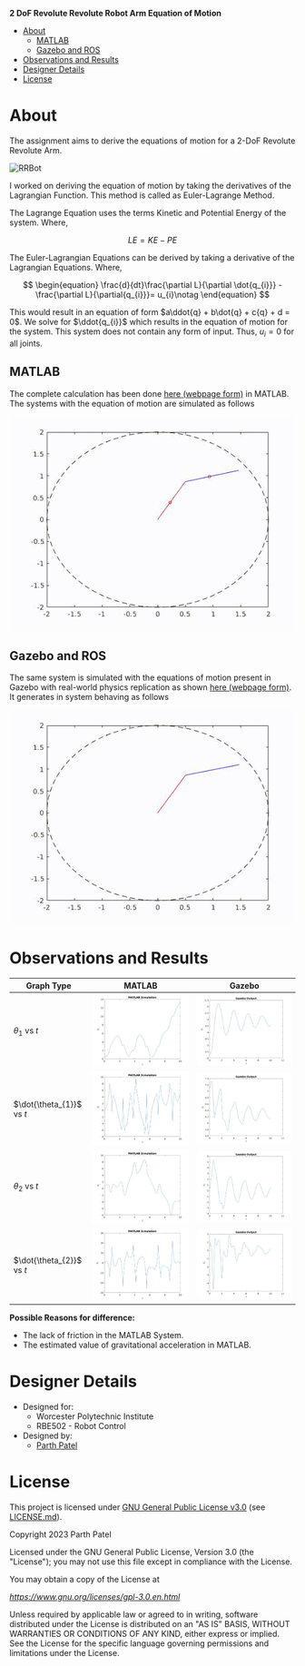 **2 DoF Revolute Revolute Robot Arm Equation of Motion**

<!-- TOC -->

- [About](#about)
    - [MATLAB](#matlab)
    - [Gazebo and ROS](#gazebo-and-ros)
- [Observations and Results](#observations-and-results)
- [Designer Details](#designer-details)
- [License](#license)

<!-- /TOC -->

# About

The assignment aims to derive the equations of motion for a 2-DoF Revolute Revolute Arm.

![RRBot](./Docs/Images/RRBot.png)

I worked on deriving the equation of motion by taking the derivatives of the Lagrangian Function. This method is called as Euler-Lagrange Method.

The Lagrange Equation uses the terms Kinetic and Potential Energy of the system. Where,

$$
LE = KE - PE
$$

The Euler-Lagrangian Equations can be derived by taking a derivative of the Lagrangian Equations. Where,

$$
\begin{equation}
\frac{d}{dt}\frac{\partial L}{\partial \dot{q_{i}}} - \frac{\partial L}{\partial{q_{i}}}= u_{i}\notag
\end{equation}
$$

This would result in an equation of form $a\ddot{q} + b\dot{q} + c{q} + d = 0$. We solve for $\ddot{q_{i}}$ which results in the equation of motion for the system. This system does not contain any form of input. Thus, $u_{i} = 0$ for all joints.

## MATLAB
The complete calculation has been done [here (webpage form)](https://htmlpreview.github.io/?https://github.com/parth-20-07/2-DoF-Revolute-Revolute-robot-arm-Equation-of-Motion/blob/21aea4f0ee493422593e973d1964ae5801dc50d7/Solution/MATLAB/main.html) in MATLAB. The systems with the equation of motion are simulated as follows

![MATLAB Simulation](./Docs/MATLAB%20Simulation.gif)

## Gazebo and ROS

The same system is simulated with the equations of motion present in Gazebo with real-world physics replication as shown [here (webpage form)](https://htmlpreview.github.io/?https://github.com/parth-20-07/2-DoF-Revolute-Revolute-robot-arm-Equation-of-Motion/blob/main/Solution/Gazebo/rrbot_passive.html). It generates in system behaving as follows

![Gazebo Simulation](./Docs/Gazebo%20Simulation.gif)

# Observations and Results

| Graph Type                | MATLAB                                                    | Gazebo                                                    |
| ------------------------- | --------------------------------------------------------- | --------------------------------------------------------- |
| $\theta_{1}$ vs $t$       | ![matlab_theta1_vs_t](./Solution/MATLAB/theta1.jpg)       | ![gazebo_theta1_vs_t](./Solution/Gazebo/theta1.jpg)       |
| $\dot{\theta_{1}}$ vs $t$ | ![matlab_dtheta1_vs_t](./Solution/MATLAB/theta_dot_1.jpg) | ![gazebo_dtheta1_vs_t](./Solution/Gazebo/theta_dot_1.jpg) |
| $\theta_{2}$ vs $t$       | ![matlab_theta2_vs_t](./Solution/MATLAB/theta2.jpg)       | ![gazebo_theta2_vs_t](./Solution/Gazebo/theta2.jpg)       |
| $\dot{\theta_{2}}$ vs $t$ | ![matlab_dtheta2_vs_t](./Solution/MATLAB/theta_dot_2.jpg) | ![gazebo_dtheta2_vs_t](./Solution/Gazebo/theta_dot_2.jpg) |

**Possible Reasons for difference:**
- The lack of friction in the MATLAB System.
- The estimated value of gravitational acceleration in MATLAB.

# Designer Details

- Designed for:
  - Worcester Polytechnic Institute
  - RBE502 - Robot Control
- Designed by:
  - [Parth Patel](mailto:parth.pmech@gmail.com)

# License

This project is licensed under [GNU General Public License v3.0](https://www.gnu.org/licenses/gpl-3.0.en.html) (see [LICENSE.md](LICENSE.md)).

Copyright 2023 Parth Patel

Licensed under the GNU General Public License, Version 3.0 (the "License"); you may not use this file except in compliance with the License.

You may obtain a copy of the License at

_https://www.gnu.org/licenses/gpl-3.0.en.html_

Unless required by applicable law or agreed to in writing, software distributed under the License is distributed on an "AS IS" BASIS, WITHOUT WARRANTIES OR CONDITIONS OF ANY KIND, either express or implied. See the License for the specific language governing permissions and limitations under the License.
